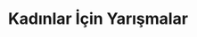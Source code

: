 ---
layout: monthly
headline: "Kadınlar İçin Yarışmalar"
title: "Kadınlar İçin Yarışmalar"
key: "kadın"
description: "Sadece kadınların katılabileceği yazı yazma yarışması, şiir yarışması, kitap okuma yarışması, resim yarışması gibi tüm edebiyat yarışmalarına buradan erişebilirsiniz."
permalink: "kadinlar-icin-yarismalar/"
---